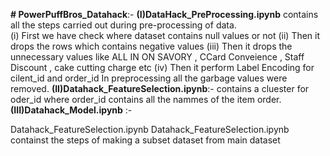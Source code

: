 **# PowerPuffBros_Datahack**:- 
**(I)DataHack_PreProcessing.ipynb** contains all the steps carried out during pre-processing of data. <br>
  (i) First we have check where dataset contains null values or not 
  (ii) Then it drops the rows which contains negative values 
  (iii) Then it drops the unnecessary values like ALL IN ON SAVORY , CCard Conveience , Staff Discount , cake cutting charge etc 
  (iv) Then it perform Label Encoding for cilent_id and order_id 
In preprocessing all the garbage values were removed. 
**(II)Datahack_FeatureSelection.ipynb**:- contains a cluester for oder_id where order_id contains all the nammes of the item order.
**(III)Datahack_Model.ipynb** :- 
  
  
  Datahack_FeatureSelection.ipynb
Datahack_FeatureSelection.ipynb containst the steps of making a subset dataset from main dataset
